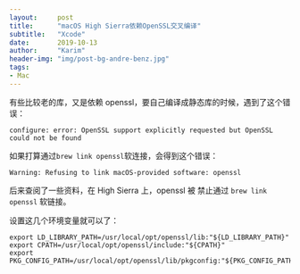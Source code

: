 ```yaml
---
layout:     post
title:      "macOS High Sierra依赖OpenSSL交叉编译"
subtitle:   "Xcode"
date:       2019-10-13
author:     "Karim"
header-img: "img/post-bg-andre-benz.jpg"
tags:
- Mac
---
```


有些比较老的库，又是依赖 openssl，要自己编译成静态库的时候，遇到了这个错误：
```
configure: error: OpenSSL support explicitly requested but OpenSSL could not be found
```
如果打算通过`brew link openssl`软连接，会得到这个错误：  
```
Warning: Refusing to link macOS-provided software: openssl
```
后来查阅了一些资料，在 High Sierra 上，openssl 被 禁止通过 `brew link openssl` 软链接。


设置这几个环境变量就可以了：  
```shell
export LD_LIBRARY_PATH=/usr/local/opt/openssl/lib:"${LD_LIBRARY_PATH}"
export CPATH=/usr/local/opt/openssl/include:"${CPATH}"
export PKG_CONFIG_PATH=/usr/local/opt/openssl/lib/pkgconfig:"${PKG_CONFIG_PATH}"
```